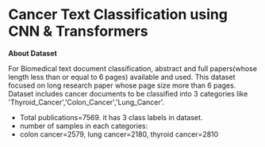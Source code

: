 # Cancer Text Classification using CNN & Transformers

**About Dataset**

For Biomedical text document classification, abstract and full papers(whose length less than or equal to 6 pages) available and used. This dataset focused on long research paper whose page size more than 6 pages. Dataset includes cancer documents to be classified into 3 categories like 'Thyroid_Cancer','Colon_Cancer','Lung_Cancer'.
- Total publications=7569. it has 3 class labels in dataset.
- number of samples in each categories:
- colon cancer=2579, lung cancer=2180, thyroid cancer=2810
